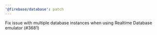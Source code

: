 ```yaml
---
'@firebase/database': patch
---
```


Fix issue with multiple database instances when using Realtime Database emulator (#3681)

